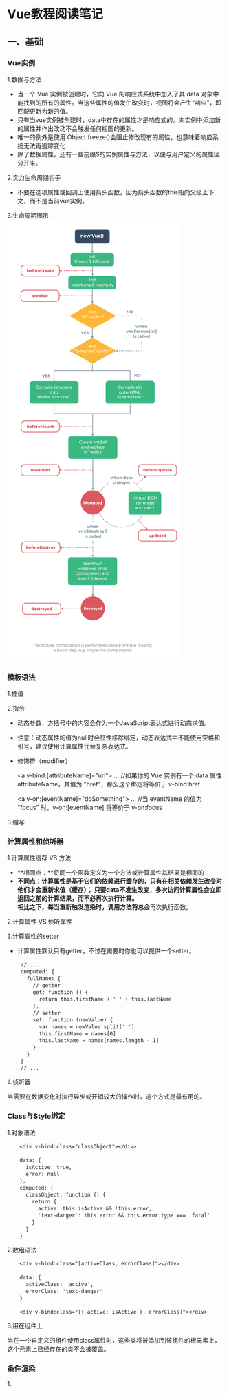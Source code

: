 
# Vue教程阅读笔记

## 一、基础

### Vue实例

1.数据与方法

 - 当一个 Vue 实例被创建时，它向 Vue 的响应式系统中加入了其 data 对象中能找到的所有的属性。当这些属性的值发生改变时，视图将会产生“响应”，即匹配更新为新的值。
 - 只有当vue实例被创建时，data中存在的属性才是响应式的。向实例中添加新的属性并作出改动不会触发任何视图的更新。
 - 唯一的例外是使用 Object.freeze()会阻止修改现有的属性，也意味着响应系统无法再追踪变化
 - 除了数据属性，还有一些前缀$的实例属性与方法，以便与用户定义的属性区分开来。

2.实力生命周期钩子

 - 不要在选项属性或回调上使用箭头函数，因为箭头函数的this指向父级上下文，而不是当前vue实例。

3.生命周期图示
![avatar](es6Learning/src/assets/lifecycle.png)



### 模板语法

1.插值

2.指令

 - 动态参数，方括号中的内容会作为一个JavaScript表达式进行动态求值。
 - 注意：动态属性的值为null时会显性移除绑定，动态表达式中不能使用空格和引号，建议使用计算属性代替复杂表达式。
 - 修饰符（modifier）

     <a v-bind:[attributeName]="url"> ... </a>
     //如果你的 Vue 实例有一个 data 属性 attributeName，其值为 "href"，那么这个绑定将等价于 v-bind:href

     <a v-on:[eventName]="doSomething"> ... </a>
     //当 eventName 的值为 "focus" 时，v-on:[eventName] 将等价于 v-on:focus

3.缩写



### 计算属性和侦听器

1.计算属性缓存 VS 方法  <br />

 - **相同点：**将同一个函数定义为一个方法或计算属性其结果是相同的
 - **不同点：**计算属性是基于它们的依赖进行缓存的，只有在相关依赖发生改变时他们才会重新求值（缓存）；
              只要data不发生改变，多次访问计算属性会立即返回之前的计算结果，而不必再次执行计算。  <br />
              相比之下，每当重新触发渲染时，调用方法将**总会**再次执行函数。

2.计算属性 VS 侦听属性

3.计算属性的setter

 - 计算属性默认只有getter，不过在需要时你也可以提供一个setter。

        // ...
        computed: {
          fullName: {
            // getter
            get: function () {
              return this.firstName + ' ' + this.lastName
            },
            // setter
            set: function (newValue) {
              var names = newValue.split(' ')
              this.firstName = names[0]
              this.lastName = names[names.length - 1]
            }
          }
        }
        // ...

4.侦听器

当需要在数据变化时执行异步或开销较大的操作时，这个方式是最有用的。



### Class与Style绑定

1.对象语法

        <div v-bind:class="classObject"></div>

        data: {
          isActive: true,
          error: null
        },
        computed: {
          classObject: function () {
            return {
              active: this.isActive && !this.error,
              'text-danger': this.error && this.error.type === 'fatal'
            }
          }
        }

2.数组语法

        <div v-bind:class="[activeClass, errorClass]"></div>

        data: {
          activeClass: 'active',
          errorClass: 'text-danger'
        }

        <div v-bind:class="[{ active: isActive }, errorClass]"></div>

3.用在组件上

当在一个自定义的组件使用class属性时，这些类将被添加到该组件的根元素上，这个元素上已经存在的类不会被覆盖。



### 条件渲染

1.<template>可以当做不可见的包裹元素，在该元素上使用v-if指令可以条件渲染一组内容

        <template v-if="ok">
          <h1>Title</h1>
          <p>Paragraph 1</p>
          <p>Paragraph 2</p>
        </template>

2.Vue 会尽可能高效地渲染元素，通常会复用已有元素而不是从头开始渲染。这么做除了使 Vue 变得非常快之外，还有其它一些好处。

        <template v-if="loginType === 'username'">
          <label>Username</label>
          <input placeholder="Enter your username">
        </template>
        <template v-else>
          <label>Email</label>
          <input placeholder="Enter your email address">
        </template>

那么在上面的代码中切换 loginType 将不会清除用户已经输入的内容。因为两个模板使用了相同的元素，<input> 不会被替换掉——仅仅是替换了它的 placeholder。

但是在实际需求中，如果需要表达“这两个元素是完全独立的，不要复用它们”，只需要添加具有唯一值的key属性即可。

3.注意：v-show指令不支持<template>元素，也不支持v-else。

4.v-if VS v-show <br />

 - v-if是“真正”的条件渲染，因为它会确保在切换过程中条件块内的事件监听器和子组件适当的被销毁和重建。
 - v-if也是惰性的：如果在初始渲染时条件为假，则什么也不做直到条件第一次变为真时，才会开始渲染条件块。
 - v-show不论初始条件是什么，元素总是会被渲染，并且只是简单的基于css进行切换。

一般来说，v-if具有更高的切换开销，而v-show有更高的初始渲染开销。因此：

 - 如果需要频繁切换，使用v-show较好；
 - 如果在运行时条件很少改变，则使用v-if较好。

5.不推荐同时使用v-for和v-if，但是当它们一起使用时，v-for优先级更高



### 列表渲染

1.遍历数组和对象属性

        <div v-for="item in items"></div>

        <div v-for="item of items"></div>

        <div v-for="(value, key, index) in object">
          {{ index }}. {{ key }}: {{ value }}
        </div>

> 在遍历对象时，是按 Object.keys() 的结果遍历，但是不能保证它的结果在不同的 JavaScript 引擎下是一致的。

2.“就地复用”策略

当 Vue.js 用 v-for 正在更新已渲染过的元素列表时，它默认用“就地复用”策略。
如果数据项的顺序被改变，Vue 将不会移动 DOM 元素来匹配数据项的顺序， 而是简单复用此处每个元素，并且确保它在特定索引下显示已被渲染过的每个元素。

因此建议在使用v-for时提供key属性，除非遍历输出的DOM内容非常简单，或者是刻意依赖默认行为以获取性能上的提升。

3.数组的方法

变异方法（mutation method）会改变被这些方法调用的原始数组

 - push()            // 末尾添加一个或多个元素,返回新的长度
 - pop()             // 删除并返回数组的最后一个元素
 - shift()           // 删除并返回数组的第一个元素
 - unshift()         // 开头添加一个或更多元素,并返回新的长度
 - **splice()**      // 向/从数组中添加/删除项目,然后返回被删除的项目
 - sort()            // 默认是升序排序,如果想按照其他标准进行排序,就需要提供比较函数
 - reverse()         // 颠倒数组中元素的顺序

非变异方法（non-mutating method）不会改变原始数组，总是返回一个新数组。

 - filter()          // 返回通过过滤的元素数组
 - concat()          // 连接两个或多个数组
 - slice(start,end)  // 从已有的数组中返回选定的元素

此时用含有相同元素的数组去替换原来的数组是非常高效的操作，Vue不会完全丢弃现有的DOM，并重新渲染整个列表。

        example1.items = example1.items.filter(function (item) {
          return item.message.match(/Foo/)
        })

4.注意事项

 - 由于 JavaScript 的限制，Vue 不能检测以下变动的数组：

   a.当你利用索引直接设置一个项时，例如：vm.items[indexOfItem] = newValue
   b.当你修改数组的长度时，例如：vm.items.length = newLength

        var vm = new Vue({
          data: {
            items: ['a', 'b', 'c']
          }
        })
        vm.items[1] = 'x' // 不是响应性的
        vm.items.length = 2 // 不是响应性的

为解决这样的问题，以下两种方式都可以实现数据更新，并且触发状态更新

        // Vue.set
        Vue.set(vm.items, indexOfItem, newValue)

        // Array.prototype.splice
        vm.items.splice(indexOfItem, 1, newValue)
        vm.items.splice(newLength)

        //你也可以使用 vm.$set 实例方法，该方法是全局方法 Vue.set 的一个别名：
        vm.$set(vm.items, indexOfItem, newValue)

 - 由于 JavaScript 的限制，Vue 不能检测对象属性的添加或删除：
 对于已经创建的实例，Vue 不能动态添加根级别的响应式属性。但是，可以使用 Vue.set(object, key, value) 方法向嵌套对象添加响应式属性。

        var vm = new Vue({
          data: {
            userProfile: {
              name: 'Anika'
            }
          }
        })
        Vue.set(vm.userProfile, 'age', 27)
        vm.$set(vm.userProfile, 'age', 27)

 如果需要为已有对象添加多个新属性，比如使用 *Object.assign()* 或 *_.extend()*
 这种情况下应该用新增对象的属性创建一个新的对象，添加新的响应式属性不能这样：

        Object.assign(vm.userProfile, {
            age: 27,
            favoriteColor: 'Vue Green'
        })

 正确的做法是：

        vm.userProfile = Object.assign({}, vm.userProfile, {
            age: 27,
            favoriteColor: 'Vue Green'
        })

5.显示过滤/排序结果

有时，我们想要显示一个数组的过滤或排序副本，而不实际改变或重置原始数据。
在这种情况下，可以创建返回过滤或排序数组的计算属性。

类似于 v-if，你也可以利用带有 v-for 的 <template> 渲染多个元素



### 事件处理

1.事件修饰符

        <!-- 阻止单击事件继续传播 -->
        <a v-on:click.stop="doThis"></a>

        <!-- 提交事件不再重载页面 -->
        <form v-on:submit.prevent="onSubmit"></form>

        <!-- 修饰符可以串联 -->
        <a v-on:click.stop.prevent="doThat"></a>

        <!-- 只有修饰符 -->
        <form v-on:submit.prevent></form>

        <!-- 添加事件监听器时使用事件捕获模式 -->
        <!-- 即元素自身触发的事件先在此处理，然后才交由内部元素进行处理 -->
        <div v-on:click.capture="doThis">...</div>

        <!-- 只当在 event.target 是当前元素自身时触发处理函数 -->
        <!-- 即事件不是从内部元素触发的 -->
        <div v-on:click.self="doThat">...</div>

        <!-- 点击事件将只会触发一次 -->
        <a v-on:click.once="doThis"></a>

        <!-- 滚动事件的默认行为 (即滚动行为) 将会立即触发 -->
        <!-- 而不会等待 `onScroll` 完成  -->
        <!-- 这其中包含 `event.preventDefault()` 的情况 -->
        <!-- .passive 修饰符尤其能够提升移动端的性能 -->
        <div v-on:scroll.passive="onScroll">...</div>

> 使用修饰符时，顺序很重要；相应的代码会以同样的顺序产生。因此，用 v-on:click.prevent.self 会阻止所有的点击，
而 v-on:click.self.prevent 只会阻止对元素自身的点击。

> 不要把 .passive 和 .prevent 一起使用，因为 .prevent 将会被忽略，同时浏览器可能会向你展示一个警告。
请记住，.passive 会告诉浏览器你不想阻止事件的默认行为。

2.按键修饰符

可以直接将 KeyboardEvent.key 暴露的任意有效按键名转换为 kebab-case 来作为修饰符。

        <!-- 只有在 `key` 是 `Enter` 时调用 `vm.submit()` -->
        <input v-on:keyup.enter="submit">

        <!-- 处理函数只会在 $event.key 等于 PageDown 时被调用 -->
        <input v-on:keyup.page-down="onPageDown">

按键码的用法已经被废弃了，为支持旧浏览器，Vue提供了绝大多数常用的按键码的别名：

 - .enter
 - .tab
 - .delete (捕获“删除”和“退格”键)
 - .esc
 - .space
 - .up
 - .down
 - .left
 - .right

3.可以通过全局*config.keyCodes*对象自定义按键修饰符别名：

        // 可以使用 `v-on:keyup.f1`
        Vue.config.keyCodes.f1 = 112

4.系统修饰键

 - .ctrl

        //只有在按住 ctrl 的情况下释放其它按键，才能触发 keyup.ctrl
        //如果需要单单释放 ctrl，请为 ctrl 换用 keyCode（：keyup.17）

 - .alt
 - .shift
 - .meta
 - .exact

        <!-- .exact 修饰符允许你控制由精确的系统修饰符组合触发的事件 -->
        <!-- 即使 Alt 或 Shift 被一同按下时也会触发 -->
        <button @click.ctrl="onClick">A</button>

        <!-- 有且只有 Ctrl 被按下的时候才触发 -->
        <button @click.ctrl.exact="onCtrlClick">A</button>

        <!-- 没有任何系统修饰符被按下的时候才触发 -->
        <button @click.exact="onClick">A</button>

4.鼠标按钮修饰符

 - .left
 - .right
 - .middle

5.为什么在HTML中监听事件

 a.扫一眼 HTML 模板便能轻松定位在 JavaScript 代码里对应的方法
 b.因为你无须在 JavaScript 里手动绑定事件，你的 ViewModel 代码可以是非常纯粹的逻辑，和 DOM 完全解耦，更易于测试。
 c.当一个 ViewModel 被销毁时，所有的事件处理器都会自动被删除。你无须担心如何清理它们。



### 表单输入绑定

1.单个复选框，绑定到布尔值；多个复选框，绑定到同一个数组。

        <div id='example-3'>
          <input type="checkbox" id="jack" value="Jack" v-model="checkedNames">
          <label for="jack">Jack</label>
          <input type="checkbox" id="john" value="John" v-model="checkedNames">
          <label for="john">John</label>
          <input type="checkbox" id="mike" value="Mike" v-model="checkedNames">
          <label for="mike">Mike</label>
          <br>
          <span>Checked names: {{ checkedNames }}</span>
        </div>

2.选择框

选择框单选时，绑定到字符串；多选时，v-model绑定到一个数组

> 如果 v-model 表达式的初始值未能匹配任何选项，<select> 元素将被渲染为“未选中”状态。
在 iOS 中，这会使用户无法选择第一个选项。因为这样的情况下，iOS 不会触发 change 事件。
因此，更推荐像下面这样提供一个值为空的禁用选项。


        <div id="example-5">
          <select v-model="selected">
            <option disabled value="">请选择</option>
            <option>A</option>
            <option>B</option>
            <option>C</option>
          </select>
          <span>Selected: {{ selected }}</span>
        </div>

        new Vue({
          el: '...',
          data: {
            selected: ''
          }
        })

3.修饰符

 - .lazy        // 在“change”时而非“input”时更新
 - .number      // 自动将用户的输入值转为数值类型
 - .trim        // 自动过滤用户输入的首尾空白字符



### 组件基础

1.一个组件的*data*选项必须是一个函数，因此每个实例可以维护一份被返回对象的独立的拷贝

2.每个组件必须只有一个根元素

3.在组件上使用v-model **注意**

4.<font color="red">通过插槽分发内容 <slot> **注意区分默认插槽（匿名插槽slot）、具名插槽、作用域插槽（slot-scope）</font>

5.<font color="red">动态组件和异步组件</font>

6.解析DOM模板时的注意事项：

诸如 <ul>、<ol>、<table> 和 <select>这些HTML元素，对于哪些元素可以出现在其内部是有严格限制的。
而有些元素，诸如 <li>、<tr> 和 <option>，只能出现在其它某些特定的元素内部。
因此我们在使用有约束条件的元素时，注意容易产生的问题：

        //这个自定义组件 <blog-post-row> 会被作为无效的内容提升到外部，并导致最终渲染结果出错
        <table>
          <blog-post-row></blog-post-row>
        </table>

        //解决方案
        <table>
          <tr is="blog-post-row"></tr>
        </table>

需要注意的是**如果我们从以下来源使用模板的话，这条限制是不存在的：**
 - 字符串 (例如：template: '...')
 - 单文件组件 (.vue)
 - <script type="text/x-template">



## 二、深入了解组件

### 组件注册

1.自定义组件名的命名规则：推荐字母全小写且必须包含一个连字符，这会帮助你避免和HTML元素相冲突。

2.组件名的命名方法：

 - kebab-case（短横线分隔命名）：引用时也必须使用短横线的方式；
 - PascalCase（首字母大写命名）：引用时可以使用短横线和首字母大写两种命名法；注意，尽管如此，直接在 DOM (即非字符串的模板) 中使用时只有 kebab-case 是有效的。

3.全局注册组件

 使用 Vue.component 创建的组件是全局注册的，在注册之后，可以用在任何新创建的 Vue 根实例（new Vue）的模板中。

4.局部注册组件

 在根实例的 components 选项中定义/注册你想要使用的组件。注意**局部注册的组件在其子组件中不可用**

5.全局注册的行为必须在根 Vue实例（通过new vue）创建之前发生。



### Prop

1.组件传值的时候，如果传递的值类型非字符串，那么即使参数是静态的，
仍然要以v-bind指令来告诉 Vue 这是一个JavaScript表达式，而不是一个字符串。

        <!-- 即便 `42` 是静态的，我们仍然需要 `v-bind` 来告诉 Vue -->
        <!-- 这是一个 JavaScript 表达式而不是一个字符串。-->
        <blog-post v-bind:likes="42"></blog-post>

        <blog-post v-bind:is-published="false"></blog-post>

        <blog-post v-bind:comment-ids="[234, 266, 273]"></blog-post>

        <!-- 包含该 prop 没有值的情况在内，都意味着 `true`。-->
        <blog-post is-published></blog-post>

        <!-- **将一个对象的所有属性都作为 prop 传入** -->
        post: {
          id: 1,
          title: 'My Journey with Vue'
        }
        <blog-post v-bind="post"></blog-post>

2.所有的 prop 都使得其父子 prop 之间形成了一个单向下行绑定：父级 prop 的更新会向下流动到子组件中，但是反过来则不行。
这样会防止从子组件意外改变父级组件的状态，从而导致你的应用的数据流向难以理解。

这里有两种常见的试图改变一个 prop 的情形：
 - 这个 prop 用来传递一个初始值；这个子组件接下来希望将其作为一个本地的 prop 数据来使用。在这种情况下，最好定义一个本地的 data 属性并将这个 prop 用作其初始值：

        props: ['initialCounter'],
        data: function () {
          return {
            counter: this.initialCounter
          }
        }

 - 这个 prop 以一种原始的值传入且需要进行转换。在这种情况下，最好使用这个 prop 的值来定义一个计算属性：

        props: ['size'],
        computed: {
        normalizedSize: function () {
             return this.size.trim().toLowerCase()
            }
        }

> 注意在 JavaScript 中对象和数组是通过引用传入的，所以对于一个数组或对象类型的 prop 来说，在子组件中改变这个对象或数组本身将会影响到父组件的状态。

3.Prop验证

当 prop 验证失败的时候，(开发环境构建版本的) Vue 将会产生一个控制台的警告。

        Vue.component('my-component', {
          props: {
            // 基础的类型检查 (`null` 和 `undefined` 会通过任何类型验证)
            propA: Number,
            // 多个可能的类型
            propB: [String, Number],
            // 必填的字符串
            propC: {
              type: String,
              required: true
            },
            // 带有默认值的数字
            propD: {
              type: Number,
              default: 100
            },
            // 带有默认值的对象
            propE: {
              type: Object,
              // 对象或数组默认值必须从一个工厂函数获取
              default: function () {
                return { message: 'hello' }
              }
            },
            // 自定义验证函数
            propF: {
              validator: function (value) {
                // 这个值必须匹配下列字符串中的一个
                return ['success', 'warning', 'danger'].indexOf(value) !== -1
              }
            }
          }
        })

> 注意那些 prop 会在一个组件实例创建之前进行验证，所以实例的属性 (如 data、computed 等) 在 default 或 validator 函数中是不可用的。

type 可以是下列原生构造函数中的一个：

 - String
 - Number
 - Boolean
 - Array
 - Object
 - Date
 - Function
 - Symbol
 - 自定义的构造函数

4.对于绝大多数特性来说，从外部提供给组件的值会替换掉组件内部设置好的值。所以如果传入 type="text" 就会替换掉 type="date" 并把它破坏！
庆幸的是，class 和 style 特性会稍微智能一些，即两边的值会被合并起来，从而得到最终的值：form-control date-picker-theme-dark。

有了 inheritAttrs: false 和 $attrs，你就可以手动决定这些特性会被赋予哪个元素。

注意 inheritAttrs: false 选项不会影响 style 和 class 的绑定。



### 自定义事件（？？？）

1.不同于组件和 prop，事件名不存在任何自动化的大小写转换。事件名需要完全匹配监听这个事件所用的名称。

2.事件名推荐使用 kebab-case 命名方式

3.注意带有.sync修饰符的v-bind**不能**和表达式一起使用，只能提供想要绑定的属性名。

        //例如以下表达式是无效的
        v-bind:title.sync=”doc.title + ‘!’”

或者.sync直接和v-bind配合使用，同时设置多个prop传递一个对象属性（而不是复杂对象表达式）

        <text-document v-bind.sync="doc"></text-document>



### 插槽

1.具名插槽和作用域插槽引入了新的统一的语法

> 在 2.6.0 中，我们为具名插槽和作用域插槽引入了一个新的统一的语法 (即 v-slot 指令)。
它取代了 slot 和 slot-scope 这两个目前已被废弃但未被移除且仍在文档中的特性。

2.<slot> 插槽是写在组件内部的，用于传递组件起始标签和结束标签之前的内容。

3.插槽内部可以访问组件内部作用域的实例属性，不能访问父级页面作用域的变量属性。

> 父级模板里的所有内容都是在父级作用域中编译的；子模板里的所有内容都是在子作用域中编译的。

4.<slot></slot>标签内部可以定义插槽的后备内容（默认内容）。

5. 在向**具名插槽**提供内容的时候，我们可以在一个 <template> 元素上使用 v-slot 指令，并以 v-slot 的参数的形式提供其名称：

        //base-layout组件内部代码
        <div class="container">
          <header>
            <slot name="header"></slot>
          </header>
          <main>
            <slot></slot>
          </main>
          <footer>
            <slot name="footer"></slot>
          </footer>
        </div>

        //父级页面代码
        <base-layout>
          <template v-slot:header>
            <h1>Here might be a page title</h1>
          </template>

          <p>A paragraph for the main content.</p>
          <p>And another one.</p>

          <template v-slot:footer>
            <p>Here's some contact info</p>
          </template>
        </base-layout>
        //现在 <template> 元素中的所有内容都将会被传入相应的插槽

任何没有被包裹在带有 v-slot 的 <template> 中的内容都会被视为默认插槽的内容。

 - 一个不带 name 的 <slot> 出口会带有隐含的名字“default”
 - 如果你希望更明确一些，仍然可以在一个 <template> 中包裹默认插槽的内容

        <template v-slot:default>
            <p>A paragraph for the main content.</p>
            <p>And another one.</p>
        </template>

注意 v-slot 只能添加在一个 <template> 上 (只有一种例外情况)，这一点和已经废弃的 slot 特性不同。



























